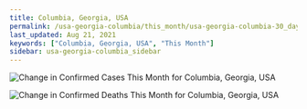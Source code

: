 ```yaml
---
title: Columbia, Georgia, USA
permalink: /usa-georgia-columbia/this_month/usa-georgia-columbia-30_days.html
last_updated: Aug 21, 2021
keywords: ["Columbia, Georgia, USA", "This Month"]
sidebar: usa-georgia-columbia_sidebar
---
```


![Change in Confirmed Cases This Month for Columbia, Georgia, USA](/covid_tracker/images/graphs/usa-georgia-columbia-delta_confirmed-30_days_graph.png)

![Change in Confirmed Deaths This Month for Columbia, Georgia, USA](/covid_tracker/images/graphs/usa-georgia-columbia-delta_deaths-30_days_graph.png)

